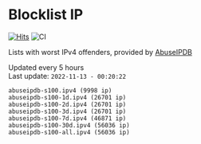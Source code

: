# Blocklist IP

[![Hits](https://hits.seeyoufarm.com/api/count/incr/badge.svg?url=https%3A%2F%2Fgithub.com%2Fborestad%2Fblocklist-ip%2F&count_bg=%2379C83D&title_bg=%23555555&icon=&icon_color=%23E7E7E7&title=hits&edge_flat=false)](https://hits.seeyoufarm.com)  ![CI](https://img.shields.io/github/workflow/status/borestad/blocklist-ip/CI?style=flat-square)

Lists with worst IPv4 offenders, provided by [AbuseIPDB](https://www.abuseipdb.com/)

<!-- FOOTER-PLACEHOLDER -->
Updated every 5 hours<br>
Last update: `2022-11-13 - 00:20:22`
```
abuseipdb-s100.ipv4 (9998 ip)
abuseipdb-s100-1d.ipv4 (26701 ip)
abuseipdb-s100-2d.ipv4 (26701 ip)
abuseipdb-s100-3d.ipv4 (26701 ip)
abuseipdb-s100-7d.ipv4 (46871 ip)
abuseipdb-s100-30d.ipv4 (56036 ip)
abuseipdb-s100-all.ipv4 (56036 ip)
```
